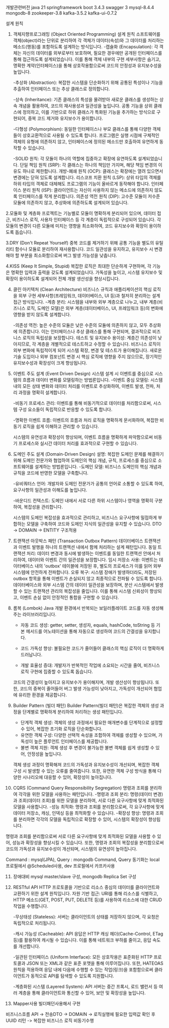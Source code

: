 개발관련버전
java 21
springframework boot 3.4.3
swagger 3
mysql-8.4.4
mongodb-8
zookeeper-3.8
kafka-3.5.2
kafka-ui-0.7.2

설계 원칙
1. 객체지향프로그래밍 (Object Oriented Programming) 설계 원칙
   소프트웨어를 객체(object)라는 단위로 분리하여 각 객체가 데이터(속성)와 그 데이터를 처리하는 메소드(행동)를 포함하도록 설계하는 방식입니다.
   -캡슐화 (Encapsulation):
   각 객체는 자신의 데이터를 외부로부터 보호하며, 필요한 경우에만 공개된 인터페이스를 통해 접근하도록 설계되었습니다. 
   이를 통해 객체 내부의 구현 세부사항은 숨기고, 명확한 계약(인터페이스)을 통해 상호작용함으로써 코드의 안정성과 유지보수성을 높입니다.

   -추상화 (Abstraction):
   복잡한 시스템을 단순화하기 위해 공통된 특성이나 기능을 추출하여 인터페이스 또는 추상 클래스로 정의합니다.
   
   -상속 (Inheritance):
   기존 클래스의 특성을 물려받아 새로운 클래스를 생성하는 상속 개념을 활용하여, 코드의 재사용성과 일관성을 높입니다. 
   공통 기능을 상위 클래스에 정의하고, 이를 기반으로 하위 클래스가 특화된 기능을 추가하는 방식으로 구현되어, 중복 코드 제거와 유지보수가 용이합니다.
   
   -다형성 (Polymorphism):
   동일한 인터페이스나 부모 클래스를 통해 다양한 객체들이 상호교환적으로 사용될 수 있도록 합니다. 
   프로그램은 실행 시점에 구체적인 객체의 유형에 의존하지 않고, 인터페이스에 정의된 메소드만 호출하여 유연하게 동작할 수 있습니다.
   
   -SOLID 원칙:
   각 모듈이 하나의 역할에 집중하고 확장에 유연하도록 설계되었습니다.
   단일 책임 원칙 (SRP): 각 클래스는 하나의 책임만 가지며, 해당 책임 변경의 이유도 하나로 제한합니다.
   개방-폐쇄 원칙 (OCP): 클래스는 확장에는 열려 있으면서 변경에는 닫혀 있도록 설계합니다.
   리스코프 치환 원칙 (LSP): 상위 타입의 객체를 하위 타입의 객체로 대체해도 프로그램의 기능이 올바르게 동작해야 합니다.
   인터페이스 분리 원칙 (ISP): 클라이언트는 자신이 사용하지 않는 메소드에 의존하지 않도록 인터페이스를 작게 분리합니다.
   의존성 역전 원칙 (DIP): 고수준 모듈이 저수준 모듈에 의존하지 않고, 추상화에 의존하도록 설계되어 있습니다.

2.모듈화 및 계층화
   프로젝트는 기능별로 모듈이 명확하게 분리되어 있으며, 데이터 접근, 비즈니스 로직, 사용자 인터페이스 등 각 계층이 독립적으로 구성되어 있습니다.
   각 모듈의 변경이 다른 모듈에 미치는 영향을 최소화하여, 코드 유지보수와 확장이 용이하도록 돕습니다.

3.DRY (Don't Repeat Yourself)
   중복 코드를 제거하기 위해 공통 기능을 별도의 유틸리티 함수나 모듈로 분리하여 재사용합니다.
   코드 일관성을 유지하고, 유지보수 시 변경해야 할 부분을 최소화함으로써 버그 발생 가능성을 낮춥니다.

4.KISS (Keep It Simple, Stupid)
   복잡한 로직은 최대한 단순하게 구현하며, 각 기능은 명확한 입력과 출력을 갖도록 설계되었습니다.
   가독성을 높이고, 시스템 유지보수 및 확장이 용이하도록 설계되어 전체 개발 생산성을 향상시킵니다.

4. 클린 아키텍처 (Clean Architecture)
   비즈니스 규칙과 애플리케이션의 핵심 로직을 외부 구현 세부사항(프레임워크, 데이터베이스, UI 등)과 철저히 분리하는 설계 접근 방식입니다.
   -계층 분리: 
   시스템을 내부와 외부 계층으로 나누고, 내부 계층(비즈니스 로직, 도메인 모델)은 외부 계층(데이터베이스, UI, 프레임워크 등)의 
   변화에 영향을 받지 않도록 설계합니다.
   
   -의존성 역전: 높은 수준의 모듈은 낮은 수준의 모듈에 의존하지 않고, 모두 추상화에 의존합니다. 이는 인터페이스나 추상 클래스를 통해 구현되며,
   결과적으로 비즈니스 로직의 독립성을 보장합니다.
   테스트 및 유지보수 용이성: 계층간 의존성이 낮아지므로, 각 계층을 개별적으로 테스트하고 수정할 수 있습니다.
   비즈니스 로직이 외부 변화에 독립적이게 되어 시스템 확장, 변경 및 테스트가 용이해집니다.
   새로운 기술 도입이나 외부 컴포넌트 변경 시 핵심 로직에 영향을 주지 않으므로, 장기적인 유지보수성과 확장성이 크게 향상됩니다.

5. 이벤트 주도 설계 (Event Driven Design)
   시스템 설계 시 이벤트를 중심으로 시스템의 흐름과 데이터 변화를 모델링하는 방법론입니다.
   -이벤트 중심 모델링: 시스템 내의 모든 상태 변화와 데이터 처리를 이벤트로 추상화하여, 이벤트 발생, 전파, 처리 과정을 명확히 설계합니다.
   
   -비동기 프로세스 관리: 이벤트를 통해 비동기적으로 데이터를 처리함으로써, 시스템 구성 요소들이 독립적으로 반응할 수 있도록 합니다.
   
   -명확한 이벤트 흐름: 이벤트의 흐름과 처리 로직을 명확하게 문서화하여, 복잡한 비동기 로직을 쉽게 이해하고 관리할 수 있습니다.
   
   시스템의 유연성과 확장성이 향상되며, 이벤트 흐름을 명확하게 파악함으로써 비동기 프로세스와 실시간 데이터 처리를 효과적으로 구현할 수 있습니다.

6. 도메인 주도 설계 (Domain-Driven Design)
   설명:
   복잡한 도메인 문제를 해결하기 위해 도메인 전문가와 협업하여 도메인의 핵심 개념, 규칙, 프로세스를 중심으로 소프트웨어를 설계하는 방법론입니다.
   -도메인 모델: 비즈니스 도메인의 핵심 개념과 규칙을 코드에 반영한 모델을 구축합니다.
   
   -유비쿼터스 언어: 개발자와 도메인 전문가가 공통의 언어로 소통할 수 있도록 하여, 요구사항의 일관성과 이해도를 높입니다.

   -바운디드 컨텍스트: 도메인 내에서 서로 다른 하위 시스템이나 영역을 명확히 구분하여, 복잡성을 관리합니다.
   
   시스템의 도메인 복잡성을 효과적으로 관리하고, 비즈니스 요구사항에 밀접하게 부합하는 모델을 구축하여 코드와 도메인 지식의 일관성을 유지할 수 있습니다.
   DTO -> DOMAIN -> ENTITY 구조적용
   
7. 트랜잭션 아웃박스 패턴 (Transaction Outbox Pattern)
   데이터베이스 트랜잭션과 이벤트 발행을 하나의 트랜잭션 내에서 함께 처리하는 설계 패턴입니다.
   동일 트랜잭션 처리: 데이터 변경과 동시에 발생하는 이벤트를 동일한 트랜잭션 안에서 처리하여, 데이터와 이벤트 간의 일관성을 보장합니다.
   임시 저장소 사용: 이벤트는 데이터베이스 내의 'outbox' 테이블에 저장된 후, 별도의 프로세스가 이를 읽어 외부 시스템에 안전하게 전파합니다.
   오류 복구: 시스템 장애가 발생하더라도, 저장된 outbox 항목을 통해 이벤트가 손실되지 않고 최종적으로 전파될 수 있도록 합니다.
   데이터베이스와 외부 시스템 간의 데이터 일관성을 보장하며, 분산 시스템에서 발생할 수 있는 트랜잭션 관리의 복잡성을 줄입니다. 
   이를 통해 시스템 신뢰성이 향상되고, 이벤트 손실 없이 안정적인 통합을 구현할 수 있습니다.

8. 롬복 (Lombok)
   Java 개발 환경에서 반복되는 보일러플레이트 코드를 자동 생성해주는 라이브러리입니다.
   - 자동 코드 생성: 
   getter, setter, 생성자, equals, hashCode, toString 등 기본 메서드를 어노테이션을 통해 자동으로 생성하여 코드의 간결성을 유지합니다.
   
   - 코드 가독성 향상: 
   불필요한 코드가 줄어들어 클래스의 핵심 로직이 더 명확하게 드러납니다.
   
   - 개발 효율성 증대: 
   개발자가 반복적인 작업에 소요되는 시간을 줄여, 비즈니스 로직 구현에 집중할 수 있도록 돕습니다.

   코드의 간결성이 높아지고 유지보수가 용이해지며, 개발 생산성이 향상됩니다. 또한, 코드의 중복이 줄어들어 버그 발생 가능성이 낮아지고, 
   가독성이 개선되어 협업에 유리한 환경을 제공합니다.

9. Builder Pattern (빌더 패턴)
   Builder Pattern(빌더 패턴)은 복잡한 객체의 생성 과정을 단계별로 명확하게 분리하여 처리하는 생성 패턴입니다.
   - 단계적 객체 생성: 객체의 생성 과정에서 필요한 매개변수를 단계적으로 설정할 수 있어, 복잡한 초기화 로직을 단순화합니다.
   - 유연한 객체 구성: 다양한 선택적 속성을 조합하여 객체를 생성할 수 있으며, 가독성이 높은 플루언트 인터페이스를 제공합니다.
   - 불변 객체 지원: 객체 생성 후 변경이 불가능한 불변 객체를 쉽게 생성할 수 있어, 안정성을 높입니다.

   객체 생성 과정이 명확해져 코드의 가독성과 유지보수성이 개선되며, 복잡한 객체 구성 시 발생할 수 있는 오류를 줄여줍니다. 또한, 
   유연한 객체 구성 방식을 통해 다양한 시나리오에 대응할 수 있어, 확장성이 높아집니다.

10. CQRS (Command Query Responsibility Segregation)
   명령과 조회를 분리하여 각각을 위한 모델을 사용하는 패턴입니다.
   -명령과 조회 분리: 명령(데이터 변경)과 조회(데이터 조회)를 위한 모델을 분리하여, 서로 다른 요구사항에 맞게 최적화된 모델을 사용합니다.
   -성능 최적화: 명령과 조회를 분리함으로써, 각 요구사항에 맞게 데이터 저장소, 캐싱, 인덱싱 등을 최적화할 수 있습니다.
   -확장성 향상: 명령과 조회를 분리하면 각각의 모델을 독립적으로 확장할 수 있어, 시스템의 확장성이 향상됩니다. 
   
   명령과 조회를 분리함으로써 서로 다른 요구사항에 맞게 최적화된 모델을 사용할 수 있어, 성능과 확장성을 향상시킬 수 있습니다. 
   또한, 명령과 조회의 복잡성을 분리함으로써 코드의 가독성과 유지보수성이 개선되며, 시스템의 유연성이 높아집니다. 
   
   Command : mysql(JPA), Query : mongodb
   Command, Query 동기화는 local 프로필에서 @Scheduled사용, dev 프로필에서 카프카사용

11. 장애대비 mysql master/slave 구성, mongodb Replica Set 구성

12. RESTful API
    HTTP 프로토콜을 기반으로 리소스 중심의 데이터를 클라이언트와 교환하기 위한 설계 원칙입니다.
    자원 기반 접근: URI를 통해 리소스를 식별하고, HTTP 메소드(GET, POST, PUT, DELETE 등)를 사용하여 리소스에 대한 CRUD 작업을 수행합니다.
    
    -무상태성 (Stateless):
    서버는 클라이언트의 상태를 저장하지 않으며, 각 요청은 독립적으로 처리됩니다. 
    
    -캐시 가능성 (Cacheable): API 응답은 HTTP 캐싱 헤더(Cache-Control, ETag 등)를 활용하여 캐시될 수 있습니다. 
    이를 통해 네트워크 부하를 줄이고, 응답 속도를 개선합니다.
    
    -일관된 인터페이스 (Uniform Interface):
    모든 상호작용은 표준화된 HTTP 프로토콜과 JSON 또는 XML과 같은 표준 포맷을 통해 이루어집니다.
    또한, HATEOAS 원칙을 적용하여 응답 내에 다음에 수행할 수 있는 작업(링크)을 포함함으로써
    클라이언트가 동적으로 API를 탐색할 수 있도록 지원합니다. 
    
    -계층화된 시스템 (Layered System):
    API 서버는 중간 프록시, 로드 밸런서 등 여러 계층을 통해 클라이언트와 통신할 수 있어, 보안 및 확장성을 높입니다.
    
14. Mapper사용 빌더패던사용해서 구현

비즈니스흐름
API -> 전송DTO -> DOMAIN -> 로직실행에 필요한 입력값 확인 후 UUID 리턴 -> 복잡한 비즈니스 로직 비동기수행
